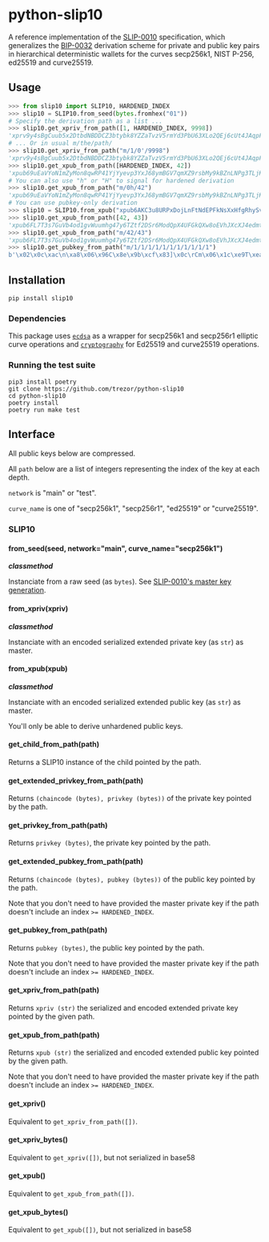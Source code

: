 # python-slip10

A reference implementation of the [SLIP-0010](https://github.com/satoshilabs/slips/blob/master/slip-0010.md) specification, which generalizes the [BIP-0032](https://github.com/bitcoin/bips/blob/master/bip-0032.mediawiki) derivation scheme for private and public key pairs in hierarchical deterministic wallets for the curves secp256k1, NIST P-256, ed25519 and curve25519.

## Usage

```python
>>> from slip10 import SLIP10, HARDENED_INDEX
>>> slip10 = SLIP10.from_seed(bytes.fromhex("01"))
# Specify the derivation path as a list ...
>>> slip10.get_xpriv_from_path([1, HARDENED_INDEX, 9998])
'xprv9y4sBgCuub5x2DtbdNBDDCZ3btybk8YZZaTvzV5rmYd3PbU63XLo2QEj6cUt4JAqpF8gJiRKFUW8Vm7thPkccW2DpUvBxASycypEHxmZzts'
# ... Or in usual m/the/path/
>>> slip10.get_xpriv_from_path("m/1/0'/9998")
'xprv9y4sBgCuub5x2DtbdNBDDCZ3btybk8YZZaTvzV5rmYd3PbU63XLo2QEj6cUt4JAqpF8gJiRKFUW8Vm7thPkccW2DpUvBxASycypEHxmZzts'
>>> slip10.get_xpub_from_path([HARDENED_INDEX, 42])
'xpub69uEaVYoN1mZyMon8qwRP41YjYyevp3YxJ68ymBGV7qmXZ9rsbMy9kBZnLNPg3TLjKd2EnMw5BtUFQCGrTVDjQok859LowMV2SEooseLCt1'
# You can also use "h" or "H" to signal for hardened derivation
>>> slip10.get_xpub_from_path("m/0h/42")
'xpub69uEaVYoN1mZyMon8qwRP41YjYyevp3YxJ68ymBGV7qmXZ9rsbMy9kBZnLNPg3TLjKd2EnMw5BtUFQCGrTVDjQok859LowMV2SEooseLCt1'
# You can use pubkey-only derivation
>>> slip10 = SLIP10.from_xpub("xpub6AKC3u8URPxDojLnFtNdEPFkNsXxHfgRhySvVfEJy9SVvQAn14XQjAoFY48mpjgutJNfA54GbYYRpR26tFEJHTHhfiiZZ2wdBBzydVp12yU")
>>> slip10.get_xpub_from_path([42, 43])
'xpub6FL7T3s7GuVb4od1gvWuumhg47y6TZtf2DSr6ModQpX4UFGkQXw8oEVhJXcXJ4edmtAWCTrefD64B9RP4sYSkSumTW1wadTS3SYurBGYccT'
>>> slip10.get_xpub_from_path("m/42/43")
'xpub6FL7T3s7GuVb4od1gvWuumhg47y6TZtf2DSr6ModQpX4UFGkQXw8oEVhJXcXJ4edmtAWCTrefD64B9RP4sYSkSumTW1wadTS3SYurBGYccT'
>>> slip10.get_pubkey_from_path("m/1/1/1/1/1/1/1/1/1/1/1")
b'\x02\x0c\xac\n\xa8\x06\x96C\x8e\x9b\xcf\x83]\x0c\rCm\x06\x1c\xe9T\xealo\xa2\xdf\x195\xebZ\x9b\xb8\x9e'
```

## Installation

```
pip install slip10
```

### Dependencies

This package uses [`ecdsa`](https://pypi.org/project/ecdsa/) as a wrapper for secp256k1 and secp256r1 elliptic curve operations and [`cryptography`](https://pypi.org/project/cryptography/) for Ed25519 and curve25519 operations.

### Running the test suite

```
pip3 install poetry
git clone https://github.com/trezor/python-slip10
cd python-slip10
poetry install
poetry run make test
```

## Interface

All public keys below are compressed.

All `path` below are a list of integers representing the index of the key at each depth.

`network` is "main" or "test".

`curve_name` is one of "secp256k1", "secp256r1", "ed25519" or "curve25519".

### SLIP10

#### from_seed(seed, network="main", curve_name="secp256k1")

__*classmethod*__

Instanciate from a raw seed (as `bytes`). See [SLIP-0010's master key
generation](https://github.com/satoshilabs/slips/blob/master/slip-0010.md#master-key-generation).

#### from_xpriv(xpriv)

__*classmethod*__

Instanciate with an encoded serialized extended private key (as `str`) as master.

#### from_xpub(xpub)

__*classmethod*__

Instanciate with an encoded serialized extended public key (as `str`) as master.

You'll only be able to derive unhardened public keys.

#### get_child_from_path(path)

Returns a SLIP10 instance of the child pointed by the path.

#### get_extended_privkey_from_path(path)

Returns `(chaincode (bytes), privkey (bytes))` of the private key pointed by the path.

#### get_privkey_from_path(path)

Returns `privkey (bytes)`, the private key pointed by the path.

#### get_extended_pubkey_from_path(path)

Returns `(chaincode (bytes), pubkey (bytes))` of the public key pointed by the path.

Note that you don't need to have provided the master private key if the path doesn't
include an index `>= HARDENED_INDEX`.

#### get_pubkey_from_path(path)

Returns `pubkey (bytes)`, the public key pointed by the path.

Note that you don't need to have provided the master private key if the path doesn't
include an index `>= HARDENED_INDEX`.

#### get_xpriv_from_path(path)

Returns `xpriv (str)` the serialized and encoded extended private key pointed by the given
path.

#### get_xpub_from_path(path)

Returns `xpub (str)` the serialized and encoded extended public key pointed by the given
path.

Note that you don't need to have provided the master private key if the path doesn't
include an index `>= HARDENED_INDEX`.

#### get_xpriv()

Equivalent to `get_xpriv_from_path([])`.

#### get_xpriv_bytes()

Equivalent to `get_xpriv([])`, but not serialized in base58

#### get_xpub()

Equivalent to `get_xpub_from_path([])`.

#### get_xpub_bytes()

Equivalent to `get_xpub([])`, but not serialized in base58
